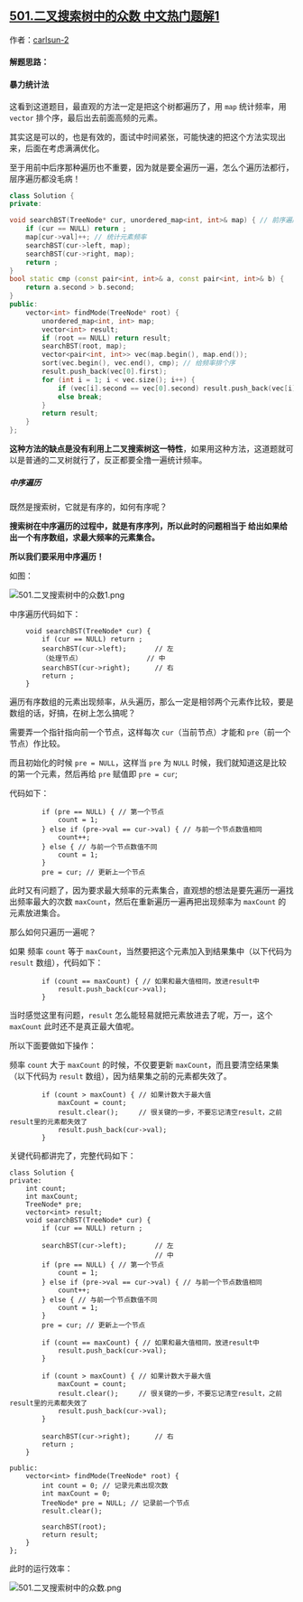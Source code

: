 ## [501.二叉搜索树中的众数 中文热门题解1](https://leetcode.cn/problems/find-mode-in-binary-search-tree/solutions/100000/501-er-cha-sou-suo-shu-zhong-de-zhong-shu-bao-li-t)

作者：[carlsun-2](https://leetcode.cn/u/carlsun-2)

#### 解题思路：

#### 暴力统计法

这看到这道题目，最直观的方法一定是把这个树都遍历了，用 `map` 统计频率，用 `vector` 排个序，最后出去前面高频的元素。

其实这是可以的，也是有效的，面试中时间紧张，可能快速的把这个方法实现出来，后面在考虑满满优化。


至于用前中后序那种遍历也不重要，因为就是要全遍历一遍，怎么个遍历法都行，层序遍历都没毛病！



```C++ []
class Solution {
private:

void searchBST(TreeNode* cur, unordered_map<int, int>& map) { // 前序遍历
    if (cur == NULL) return ;
    map[cur->val]++; // 统计元素频率
    searchBST(cur->left, map);
    searchBST(cur->right, map);
    return ;
}
bool static cmp (const pair<int, int>& a, const pair<int, int>& b) {
    return a.second > b.second;
}
public:
    vector<int> findMode(TreeNode* root) {
        unordered_map<int, int> map;
        vector<int> result;
        if (root == NULL) return result;
        searchBST(root, map);
        vector<pair<int, int>> vec(map.begin(), map.end());
        sort(vec.begin(), vec.end(), cmp); // 给频率排个序
        result.push_back(vec[0].first);
        for (int i = 1; i < vec.size(); i++) {
            if (vec[i].second == vec[0].second) result.push_back(vec[i].first);
            else break;
        }
        return result;
    }
};
```

**这种方法的缺点是没有利用上二叉搜索树这一特性**，如果用这种方法，这道题就可以是普通的二叉树就行了，反正都要全撸一遍统计频率。

##### 中序遍历 


既然是搜索树，它就是有序的，如何有序呢？ 

**搜索树在中序遍历的过程中，就是有序序列，所以此时的问题相当于 给出如果给出一个有序数组，求最大频率的元素集合。** 

**所以我们要采用中序遍历！**

如图：

![501.二叉搜索树中的众数1.png](https://pic.leetcode-cn.com/1600915764-mCBgBA-501.%E4%BA%8C%E5%8F%89%E6%90%9C%E7%B4%A2%E6%A0%91%E4%B8%AD%E7%9A%84%E4%BC%97%E6%95%B01.png)


中序遍历代码如下：

```
    void searchBST(TreeNode* cur) {
        if (cur == NULL) return ;
        searchBST(cur->left);       // 左
        （处理节点）                // 中
        searchBST(cur->right);      // 右
        return ;
    }
```

遍历有序数组的元素出现频率，从头遍历，那么一定是相邻两个元素作比较，要是数组的话，好搞，在树上怎么搞呢？ 

需要弄一个指针指向前一个节点，这样每次 `cur`（当前节点）才能和 `pre`（前一个节点）作比较。

而且初始化的时候 `pre = NULL`，这样当 `pre` 为 `NULL` 时候，我们就知道这是比较的第一个元素，然后再给 `pre` 赋值即 `pre = cur`;

代码如下：

```
        if (pre == NULL) { // 第一个节点
            count = 1;
        } else if (pre->val == cur->val) { // 与前一个节点数值相同
            count++;
        } else { // 与前一个节点数值不同
            count = 1;
        }
        pre = cur; // 更新上一个节点
```

此时又有问题了，因为要求最大频率的元素集合，直观想的想法是要先遍历一遍找出频率最大的次数 `maxCount`，然后在重新遍历一遍再把出现频率为 `maxCount` 的元素放进集合。


那么如何只遍历一遍呢？

如果 频率 `count` 等于 `maxCount`，当然要把这个元素加入到结果集中（以下代码为 `result` 数组），代码如下：

```
        if (count == maxCount) { // 如果和最大值相同，放进result中
            result.push_back(cur->val);
        }
```

当时感觉这里有问题，`result` 怎么能轻易就把元素放进去了呢，万一，这个 `maxCount` 此时还不是真正最大值呢。

所以下面要做如下操作：

频率 `count` 大于 `maxCount` 的时候，不仅要更新 `maxCount`，而且要清空结果集（以下代码为 `result` 数组），因为结果集之前的元素都失效了。

```
        if (count > maxCount) { // 如果计数大于最大值
            maxCount = count;
            result.clear();     // 很关键的一步，不要忘记清空result，之前result里的元素都失效了
            result.push_back(cur->val);
        }
```

关键代码都讲完了，完整代码如下：



```
class Solution {
private:
    int count;
    int maxCount;
    TreeNode* pre;
    vector<int> result;
    void searchBST(TreeNode* cur) {
        if (cur == NULL) return ;

        searchBST(cur->left);       // 左
                                    // 中
        if (pre == NULL) { // 第一个节点
            count = 1;
        } else if (pre->val == cur->val) { // 与前一个节点数值相同
            count++;
        } else { // 与前一个节点数值不同
            count = 1;
        }
        pre = cur; // 更新上一个节点

        if (count == maxCount) { // 如果和最大值相同，放进result中
            result.push_back(cur->val);
        }

        if (count > maxCount) { // 如果计数大于最大值
            maxCount = count;
            result.clear();     // 很关键的一步，不要忘记清空result，之前result里的元素都失效了
            result.push_back(cur->val);
        }

        searchBST(cur->right);      // 右
        return ;
    }

public:
    vector<int> findMode(TreeNode* root) {
        int count = 0; // 记录元素出现次数
        int maxCount = 0;
        TreeNode* pre = NULL; // 记录前一个节点
        result.clear();

        searchBST(root);
        return result;
    }
};
```

此时的运行效率：

![501.二叉搜索树中的众数.png](https://pic.leetcode-cn.com/1600915800-FkBtso-501.%E4%BA%8C%E5%8F%89%E6%90%9C%E7%B4%A2%E6%A0%91%E4%B8%AD%E7%9A%84%E4%BC%97%E6%95%B0.png)

